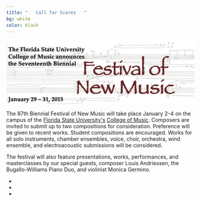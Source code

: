 ```yaml
---
title: "   Call for Scores   "
bg: white
color: black
---
```


![JPG](/img/FNM2015banner.jpg)

The 87th Biennial Festival of New Music will take place January 2–4 on the campus of the [Florida State University's][FSU] [College of Music][COM]. Composers are invited to submit up to two compositions for consideration. Preference will be given to recent works. Student compositions are encouraged. Works for all solo instruments, chamber ensembles, voice, choir, orchestra, wind ensemble, and electroacoustic submissions will be considered.

The festival will also feature presentations, works, performances, and masterclasses by our special guests, composer Louis Andriessen, the Bugallo-Williams Piano Duo, and violinist Monica Germino.

<div class="social">
  <ul>
    <li><a href="https://www.facebook.com/events/661292017324611/"><i class="fa fa-facebook"></i></a></li>
    <li><a href="https://twitter.com/FSUFNM"><i class="fa fa-twitter"></i></a></li>
    <li><a href="mailto:clifton.callender@fsu.edu"><i class="fa fa-envelope"></i></a></li>
  </ul>
</div>

[FSU]: http://www.fsu.edu
[COM]: http://music.fsu.edu